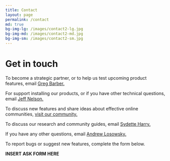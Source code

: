 ```yaml
---
title: Contact
layout: page
permalink: /contact
md: true
bg-img-lg: /images/contact2-lg.jpg
bg-img-md: /images/contact2-md.jpg
bg-img-sm: /images/contact2-sm.jpg
---
```


# Get in touch

To become a strategic partner, or to help us test upcoming product features, email [Greg Barber.](mailto:greg.barber@washpost.com)

For support installing our products, or if you have other technical questions, email [Jeff Nelson.](mailto:jeff@mozillafoundation.org)

To discuss new features and share ideas about effective online communities, [visit our community.](https://community.coralproject.net)

To discuss our research and community guides, email [Sydette Harry.](mailto:sydette@mozillafoundation.org)

If you have any other questions, email [Andrew Losowsky.](mailto:andrewl@mozillafoundation.org)

To report bugs or suggest new features, complete the form below.

**INSERT ASK FORM HERE**
